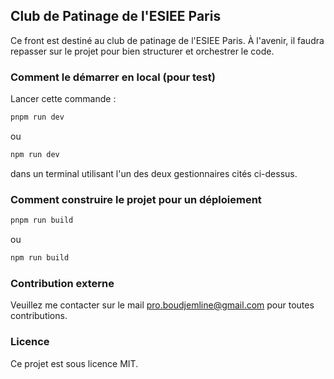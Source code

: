 ## Club de Patinage de l'ESIEE Paris

Ce front est destiné au club de patinage de l'ESIEE Paris. À l'avenir, il faudra repasser sur le projet pour bien structurer et orchestrer le code.

### Comment le démarrer en local (pour test)

Lancer cette commande :

```bash
pnpm run dev
```

ou

```bash
npm run dev
```

dans un terminal utilisant l'un des deux gestionnaires cités ci-dessus.

### Comment construire le projet pour un déploiement

```bash
pnpm run build
```

ou

```bash
npm run build
```

### Contribution externe

Veuillez me contacter sur le mail pro.boudjemline@gmail.com pour toutes contributions.

### Licence

Ce projet est sous licence MIT.
